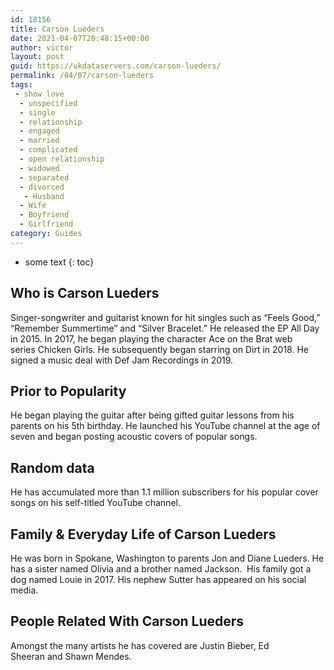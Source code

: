 ```yaml
---
id: 18156
title: Carson Lueders
date: 2021-04-07T20:48:15+00:00
author: victor
layout: post
guid: https://ukdataservers.com/carson-lueders/
permalink: /04/07/carson-lueders
tags:
 - show love
  - unspecified
  - single
  - relationship
  - engaged
  - married
  - complicated
  - open relationship
  - widowed
  - separated
  - divorced
   - Husband
  - Wife
  - Boyfriend
  - Girlfriend
category: Guides
---
```


* some text
{: toc}


## Who is Carson Lueders



Singer-songwriter and guitarist known for hit singles such as &#8220;Feels Good,&#8221; &#8220;Remember Summertime&#8221; and &#8220;Silver Bracelet.&#8221; He released the EP All Day in 2015. In 2017, he began playing the character Ace on the Brat web series Chicken Girls. He subsequently began starring on Dirt in 2018. He signed a music deal with Def Jam Recordings in 2019. 

                
                
                
## Prior to Popularity



He began playing the guitar after being gifted guitar lessons from his parents on his 5th birthday. He launched his YouTube channel at the age of seven and began posting acoustic covers of popular songs. 

                
                
                
## Random data



He has accumulated more than 1.1 million subscribers for his popular cover songs on his self-titled YouTube channel. 

                
                
                
## Family & Everyday Life of Carson Lueders



He was born in Spokane, Washington to parents Jon and Diane Lueders. He has a sister named Olivia and a brother named Jackson.  His family got a dog named Louie in 2017. His nephew Sutter has appeared on his social media.

                
                
                
## People Related With Carson Lueders



Amongst the many artists he has covered are Justin Bieber, Ed Sheeran and Shawn Mendes. 

                
              
            
          
          
          